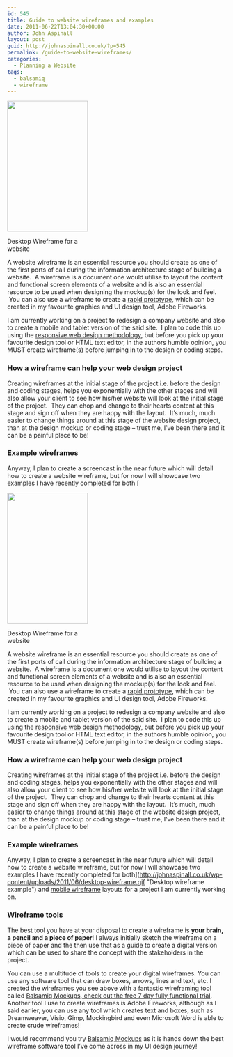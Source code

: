 ```yaml
---
id: 545
title: Guide to website wireframes and examples
date: 2011-06-22T13:04:30+00:00
author: John Aspinall
layout: post
guid: http://johnaspinall.co.uk/?p=545
permalink: /guide-to-website-wireframes/
categories:
  - Planning a Website
tags:
  - balsamiq
  - wireframe
---
```

<div id="attachment_547" style="width: 195px" class="wp-caption alignright">
  <a href="http://johnaspinall.co.uk/wp-content/uploads/2011/06/desktop-wireframe.gif"><img class="size-medium wp-image-547" title="desktop-wireframe" src="http://johnaspinall.co.uk/wp-content/uploads/2011/06/desktop-wireframe-185x300.gif" alt="" width="185" height="300" /></a>
  
  <p class="wp-caption-text">
    Desktop Wireframe for a website
  </p>
</div>

A website wireframe is an essential resource you should create as one of the first ports of call during the information architecture stage of building a website.  A wireframe is a document one would utilise to layout the content and functional screen elements of a website and is also an essential resource to be used when designing the mockup(s) for the look and feel.  You can also use a wireframe to create a [rapid prototype](http://www.adobe.com/devnet/fireworks/articles/rapid_prototyping.html), which can be created in my favourite graphics and UI design tool, Adobe Fireworks.

I am currently working on a project to redesign a company website and also to create a mobile and tablet version of the said site.  I plan to code this up using the [responsive web design methodology](http://johnaspinall.co.uk/2011/05/learn-responsive-web-design-some-resources/ "Learn Responsive Web Design – Some Resources"), but before you pick up your favourite design tool or HTML text editor, in the authors humble opinion, you MUST create wireframe(s) before jumping in to the design or coding steps.

<!--more-->

### How a wireframe can help your web design project

Creating wireframes at the initial stage of the project i.e. before the design and coding stages, helps you exponentially with the other stages and will also allow your client to see how his/her website will look at the initial stage of the project.  They can chop and change to their hearts content at this stage and sign off when they are happy with the layout.  It&#8217;s much, much easier to change things around at this stage of the website design project, than at the design mockup or coding stage &#8211; trust me, I&#8217;ve been there and it can be a painful place to be!

### Example wireframes

Anyway, I plan to create a screencast in the near future which will detail how to create a website wireframe, but for now I will showcase two examples I have recently completed for both [<div id="attachment_547" style="width: 195px" class="wp-caption alignright">
  <a href="http://johnaspinall.co.uk/wp-content/uploads/2011/06/desktop-wireframe.gif"><img class="size-medium wp-image-547" title="desktop-wireframe" src="http://johnaspinall.co.uk/wp-content/uploads/2011/06/desktop-wireframe-185x300.gif" alt="" width="185" height="300" /></a>
  
  <p class="wp-caption-text">
    Desktop Wireframe for a website
  </p>
</div>

A website wireframe is an essential resource you should create as one of the first ports of call during the information architecture stage of building a website.  A wireframe is a document one would utilise to layout the content and functional screen elements of a website and is also an essential resource to be used when designing the mockup(s) for the look and feel.  You can also use a wireframe to create a [rapid prototype](http://www.adobe.com/devnet/fireworks/articles/rapid_prototyping.html), which can be created in my favourite graphics and UI design tool, Adobe Fireworks.

I am currently working on a project to redesign a company website and also to create a mobile and tablet version of the said site.  I plan to code this up using the [responsive web design methodology](http://johnaspinall.co.uk/2011/05/learn-responsive-web-design-some-resources/ "Learn Responsive Web Design – Some Resources"), but before you pick up your favourite design tool or HTML text editor, in the authors humble opinion, you MUST create wireframe(s) before jumping in to the design or coding steps.

<!--more-->

### How a wireframe can help your web design project

Creating wireframes at the initial stage of the project i.e. before the design and coding stages, helps you exponentially with the other stages and will also allow your client to see how his/her website will look at the initial stage of the project.  They can chop and change to their hearts content at this stage and sign off when they are happy with the layout.  It&#8217;s much, much easier to change things around at this stage of the website design project, than at the design mockup or coding stage &#8211; trust me, I&#8217;ve been there and it can be a painful place to be!

### Example wireframes

Anyway, I plan to create a screencast in the near future which will detail how to create a website wireframe, but for now I will showcase two examples I have recently completed for both](http://johnaspinall.co.uk/wp-content/uploads/2011/06/desktop-wireframe.gif "Desktop wireframe example") and [mobile wireframe](http://johnaspinall.co.uk/wp-content/uploads/2011/06/kleeneze-mobile-wireframe.gif "Mobile wireframe example") layouts for a project I am currently working on.

### Wireframe tools

The best tool you have at your disposal to create a wireframe is **your brain, a pencil and a piece of paper**! I always initially sketch the wireframe on a piece of paper and the then use that as a guide to create a digital version which can be used to share the concept with the stakeholders in the project.

You can use a multitude of tools to create your digital wireframes. You can use any software tool that can draw boxes, arrows, lines and text, etc. I created the wireframes you see above with a fantastic wireframing tool called [Balsamiq Mockups, check out the free 7 day fully functional trial](http://balsamiq.com/).   Another tool I use to create wireframes is Adobe Fireworks, although as I said earlier, you can use any tool which creates text and boxes, such as Dreamweaver, Visio, Gimp, Mockingbird and even Microsoft Word is able to create crude wireframes!

I would recommend you try [Balsamiq Mockups](http://balsamiq.com/) as it is hands down the best wireframe software tool I&#8217;ve come across in my UI design journey!